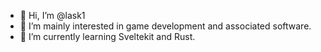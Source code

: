 - 👋 Hi, I’m @lask1
- 👀 I’m mainly interested in game development and associated software.
- 🌱 I’m currently learning Sveltekit and Rust.

<!---
lask1/lask1 is a ✨ special ✨ repository because its `README.md` (this file) appears on your GitHub profile.
You can click the Preview link to take a look at your changes.
--->
